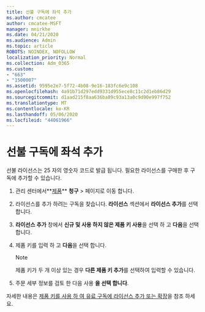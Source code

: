 ```yaml
---
title: 선불 구독에 좌석 추가
ms.author: cmcatee
author: cmcatee-MSFT
manager: mnirkhe
ms.date: 04/21/2020
ms.audience: Admin
ms.topic: article
ROBOTS: NOINDEX, NOFOLLOW
localization_priority: Normal
ms.collection: Adm_O365
ms.custom:
- "663"
- "1500007"
ms.assetid: 9595e2e7-5f72-4b08-9e16-183fc6e9c108
ms.openlocfilehash: 4a91b71d297edd9331d955ece8c11c2d1eb86d29
ms.sourcegitcommit: d1aad215f8aa636ba89c93a13a0c9d90e997f752
ms.translationtype: MT
ms.contentlocale: ko-KR
ms.lasthandoff: 05/06/2020
ms.locfileid: "44061966"
---
```

# <a name="add-seats-to-a-prepaid-subscription"></a>선불 구독에 좌석 추가

선불 라이선스는 25 자의 영숫자 코드로 발급 됩니다. 필요한 라이선스를 구매한 후 구독에 추가할 수 있습니다. 

1. 관리 센터에서**[제품](https://go.microsoft.com/fwlink/p/?linkid=842054)** **청구** > 페이지로 이동 합니다.

2. 라이선스를 추가 하려는 구독을 찾습니다. **라이선스** 섹션에서 **라이선스 추가**를 선택 합니다.

3. **라이선스 추가** 창에서 **신규 및 사용 하지 않은 제품 키 사용**을 선택 하 고 **다음**을 선택 합니다.

4. 제품 키를 입력 하 고 **다음**을 선택 합니다.

    > [!NOTE]
    > 제품 키가 두 개 이상 있는 경우 **다른 제품 키 추가**를 선택하여 입력할 수 있습니다.

5. 주문 세부 정보를 검토 한 다음 사용 **을 선택 합니다**.

자세한 내용은 [제품 키를 사용 하 여 유료 구독에 라이선스 추가 또는 확장](https://docs.microsoft.com/office365/admin/misc/add-licenses-using-product-key)을 참조 하세요.